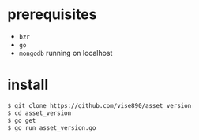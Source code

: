 # prerequisites

- `bzr`
- `go`
- `mongodb` running on localhost

# install

```bash
$ git clone https://github.com/vise890/asset_version
$ cd asset_version
$ go get
$ go run asset_version.go
```
